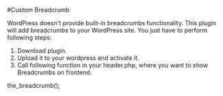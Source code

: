 #Custom Breadcrumb

WordPress doesn't provide built-in breadcrumbs functionality. This plugin will add breadcrumbs to your WordPress site. You just have to perform following steps:

1. Download plugin.
2. Upload it to your wordpress and activate it.
3. Call following function in your header.php, where you want to show Breadcrumbs on frontend.
  
  the_breadcrumb();
